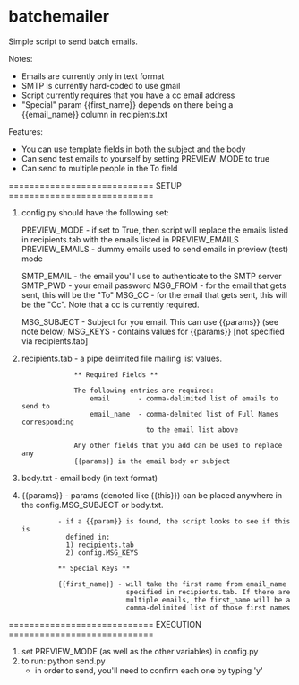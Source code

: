 batchemailer
============

Simple script to send batch emails.

Notes:
* Emails are currently only in text format
* SMTP is currently hard-coded to use gmail
* Script currently requires that you have a cc email address
* "Special" param {{first_name}} depends on there being a {{email_name}} column in recipients.txt

Features:
* You can use template fields in both the subject and the body
* Can send test emails to yourself by setting PREVIEW_MODE to true
* Can send to multiple people in the To field

============================ SETUP ============================

1) config.py should have the following set:

	PREVIEW_MODE 	- if set to True, then script will replace the emails listed in
					  recipients.tab with the emails listed in PREVIEW_EMAILS
	PREVIEW_EMAILS	- dummy emails used to send emails in preview (test) mode

	SMTP_EMAIL	 	- the email you'll use to authenticate to the SMTP server
	SMTP_PWD	 	- your email password
	MSG_FROM	 	- for the email that gets sent, this will be the "To"
	MSG_CC			- for the email that gets sent, this will be the "Cc". Note that a
					  cc is currently required.

	MSG_SUBJECT 	- Subject for you email. This can use {{params}} (see note below)
	MSG_KEYS		- contains values for {{params}} [not specified via recipients.tab]

2) recipients.tab 	- a pipe delimited file mailing list values.
					
					** Required Fields **

					The following entries are required:
						email 		- comma-delimited list of emails to send to
						email_name 	- comma-delmited list of Full Names corresponding 
									  to the email list above

					Any other fields that you add can be used to replace any
					{{params}} in the email body or subject

3) body.txt - email body (in text format)

4) {{params}}	- params (denoted like {{this}}) can be placed anywhere in
				  the config.MSG_SUBJECT or body.txt.

				- if a {{param}} is found, the script looks to see if this is
				  defined in:
				  1) recipients.tab
				  2) config.MSG_KEYS

				** Special Keys **

				{{first_name}} - will take the first name from email_name
								 specified in recipients.tab. If there are 
								 multiple emails, the first_name will be a 
								 comma-delimited list of those first names

============================ EXECUTION ============================

1) set PREVIEW_MODE (as well as the other variables) in config.py
2) to run: python send.py
	- in order to send, you'll need to confirm each one by typing 'y'
